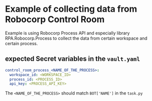 # Example of collecting data from Robocorp Control Room

Example is using Robocorp Process API and especially library RPA.Robocorp.Process
to collect the data from certain workspace and certain process.

## expected Secret variables in the `vault.yaml`

```yaml
control_room_process_<NAME_OF_THE_PROCESS>:
  workspace_id: <WORKSPACE_ID>
  process_id: <PROCESS_ID>
  api_key: <PROCESS_API_KEY>
```

The `<NAME_OF_THE_PROCESS>` should match `BOT['NAME']` in the `task.py`
